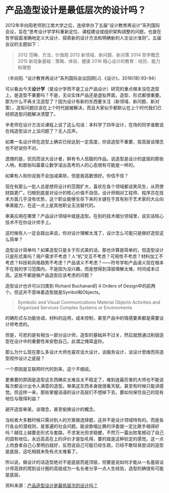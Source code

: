 # 产品造型设计是最低层次的设计吗？

2012年辛向阳老师到江南大学之后，连续举办了五届“设计教育再设计”系列国际会议，旨在“思考设计学学科重新定位、课程建设或组织架构调整的问题，也是在哲学层面准确地定义大设计、探索新的设计方法和明确新的人文设计准则”。五届会议的主题如下：  

> 2012 范畴、方法、价值观
> 2013 新领域、新问题、新对策
> 2014 哲学概念
> 2015 新现象基础：策略、体验、健康
> 2016 精心设计的教育：经历、能力和理想 

（辛向阳. “设计教育再设计”系列国际会议回顾[J].《设计》，2016(18):93-94）

可以看出今天**设计学**（是设计学而不是工业产品设计）研究的重点根本没在造型上，是造型不重要吗？不是，无论实体产品还是虚拟界面，造型、形式都很重要。那为什么不再关注造型了？因为设计有新的东西要关注（新领域、新问题、新对策），造型问题应该在上个时代就被解决，而且大家似乎都默认在上个时代我们已经把造型问题解决清楚了。

辛老师在设计方法论课程上说了这么句话：本科学了四年设计，在场的同学谁敢说在纯造型设计上没问题了？无人应声。

如果一名设计师在造型上确实已经达到一定高度，你说造型不重要，拔高层谈理念也不好说你不对。

遗憾的是，侃侃而谈大设计者，鲜有令人信服的作品。说造型是设计的底层的那些人呐，和那些叫嚣着让数学滚出高考的人的心态很有可能是一样的。

如果有人和你说我不会加减乘除，但是我高数很好。你信不信？

现在有那么一批人总是想将设计的范围扩大，喜欢在各个领域都谈笑风生，从而使财路更广。归根到底是对设计的核心价值不自信，设计师相对工程师、程序员在技术方面几乎没有优势，这个职业能够生存下来的关键在于其有别于艺术家的大众向审美能力，在这一点上是其他职业无法替代的。

审美应用在哪里？产品设计领域中就是造型。在别的技术细分领域里，说实话核心技术不在你设计师手上。

这时候有人一定会跳出来说，你对设计理解太浅了，设计怎么可能只是做好造型这么简单？

造型设计简单吗？如果造型只是关于形式美的话，那也许算是简单的，但造型设计只是形式美吗？用户需求不考虑？人“机”交互不考虑？可用性不考虑？材料加工不考虑？科技和风格趋势不考虑？产品语义不考虑？——符号学和产品语义现在根本不在我的学习范围内，不是因为没兴趣，而是想得到深层理解太难，时间成本过高。这些不都是做产品造型应该考虑的问题？

造型设计也许可以归类到 Richard Buchanan的 4 Orders of Design中的前两个。但这并不意味着造型就是Symbol和Objects。  

> Symbolic and Visual Communications
> Material Objects
> Activities and Organized Services
> Complex Systems or Environments

的确形式与功能协调，材料的运用，成本控制，甚至产品中的情感要素都是需要设计师考虑的。

但是，可悲的是有相当一部分设计师，造型的基础并不过关，然后就想通过削弱造型在设计中的重要性来安慰自己。此谓之掩耳盗铃。

那么为什么现在那么多设计大师也喜欢谈大设计，谈服务设计，谈设计思维而将造型视作设计之底层？

一个原因是互联网时代的到来，这个不细说。

更重要的原因是造型这东西确实太难且太不稳定了，难到连最厉害的大师也不能说每次都设计出令人满意的造型。审美这东西本身就很看天赋，甚至有时候只能讲感觉。但这样一来，那些掌握话语的设计高层们不想掉下去，要如何保住自己的现有地位与既得利益？

避开造型审美，谈理念，甚至偷换设计的概念。

当权者大多数时候只需对别人的方案做选择题，这并不是设计领域特有的。而是各行各业的潜规则，是普遍的社会问题。能说歌唱比赛的评委就一定比歌手唱得好吗？越往上越要走形式与套路，不求发光但求稳健，不然万一露出败笔撼动了自己的固有地位。永远高高在上的评价才是坠吼得，要的就是这种钦定的感觉。这一点上肉食者自己心里明白就好，反而说自己可能已经生疏，已经不敢轻易尝试的造型是底层，这吃相就未免有点太难看了。

所以说，做设计的话造型绝对不是底层而是顶层，但要是说如何才能从一名基层设计师高效的爬到设计圈的高层成为一名长者分享一点人生经验，造型的确很有可能是底层。

资料来源：[产品造型设计是最低层次的设计吗？](https://www.zhihu.com/question/57547074)